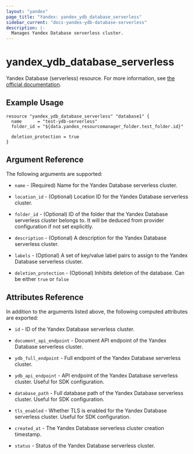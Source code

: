```yaml
---
layout: "yandex"
page_title: "Yandex: yandex_ydb_database_serverless"
sidebar_current: "docs-yandex-ydb-database-serverless"
description: |-
  Manages Yandex Database serverless cluster.
---
```


# yandex\_ydb\_database\_serverless

Yandex Database (serverless) resource. For more information, see
    [the official documentation](https://cloud.yandex.com/en/docs/ydb/concepts/serverless_and_dedicated).

## Example Usage

```hcl
resource "yandex_ydb_database_serverless" "database1" {
  name      = "test-ydb-serverless"
  folder_id = "${data.yandex_resourcemanager_folder.test_folder.id}"

  deletion_protection = true
}
```

## Argument Reference

The following arguments are supported:

* `name` - (Required) Name for the Yandex Database serverless cluster.

* `location_id` - (Optional) Location ID for the Yandex Database serverless cluster.

* `folder_id` - (Optional) ID of the folder that the Yandex Database serverless cluster belongs to.
  It will be deduced from provider configuration if not set explicitly.

* `description` - (Optional) A description for the Yandex Database serverless cluster.

* `labels` - (Optional) A set of key/value label pairs to assign to the Yandex Database serverless cluster.

* `deletion_protection` - (Optional) Inhibits deletion of the database. Can be either `true` or `false`

## Attributes Reference

In addition to the arguments listed above, the following computed attributes are exported:

* `id` - ID of the Yandex Database serverless cluster.

* `document_api_endpoint` - Document API endpoint of the Yandex Database serverless cluster.

* `ydb_full_endpoint` - Full endpoint of the Yandex Database serverless cluster.

* `ydb_api_endpoint` - API endpoint of the Yandex Database serverless cluster.
  Useful for SDK configuration.

* `database_path` - Full database path of the Yandex Database serverless cluster.
  Useful for SDK configuration.

* `tls_enabled` - Whether TLS is enabled for the Yandex Database serverless cluster.
  Useful for SDK configuration.

* `created_at` - The Yandex Database serverless cluster creation timestamp.

* `status` - Status of the Yandex Database serverless cluster.
